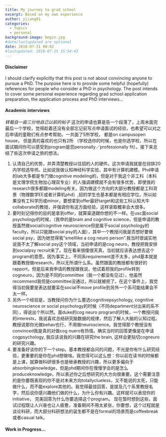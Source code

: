 ```yaml
---
title: My journey to grad school
excerpt: Based on my own experience
author: yjiang01
categories:
  - topics
  - personal
background-image: begin.jpg
#date/lastupdated are optional
date: 2018-07-31 00:02
#lastupdated: 2018-07-25 15:54:43
---
```


#### Disclaimer

I should clarify explicitly that this post is not about convincing anyone to pursue a PhD. The purpose here is to provide some helpful (hopefully) references for people who consider a PhD in psychology. The post intends to cover some personal experience regarding grad school application preparation, the application process and PhD interviews...

#### Academic interviews

*转载自一亩三分地自己以前的帖子*
这次的申请也算是告一个段落了，上周末面完最后一个学校，觉得趁着还没有全部忘记前写点申请面试的经验，也希望可以对之后申请的童鞋们有点参考帮助。一共面了5所学校， 都是on campusopen house， 但是真的喜欢的也只有2所 （学校选你的时候，也是你选学校，所以在面试期间你可以感受到program是否personally／professionally fit）。接下来总结了些这次申请之旅的想法。
1.    认清自己的优势，并弄清楚教授以往招的人的硬件。这次申请我就是在综排20内学校选导师。比如说我做认知神经科学实验，其中有计算机建模。Phd申请的lab大多都是专门做cognitive modeling的，但是对于我这个非工科（本科是文理学院生物加心理双专业）的人强调建模就不会有很多优势，即使我的research很多都跟modeling有关。因为做这个方向的大部分教授都是工科背景（物理数学EE或者计算机phd）,招的学生也基本都是有相应学位。所以如果没有工科学历或minor，要想拿到offer最好target和这些工科认知大牛collaborate的教授，并强调你有这方面经验，这样录取概率会大很多。
2.    要时刻记得你的目的是拿到offer，就算渠道跟你想的不一样。在usc面social psychology的时候，（我申的是brain and cognitive science，但是申请的教授虽然做social/cognitive neuroscience但是属于social psychology的faculty，所以只能跟social psy的人面），其中一个教授问我是否想好要做social psy，因为她觉得我“smelllike a cog neuro person”.我当时很诚实地说我不太了解social psy这个领域，当初申请的是cog neuro，教授把我安排到socialpsy recruit来了。现在看来很傻很天真，当初就应该表达想去这个program的意愿。因为事实上，不同系requirement差不太多，phd基本就是跟着教授做research，所以无所谓什么系。虽然跟面的教授都有很好的rapport，但是后来我申请的教授跟我说，他试着把我的profile转到cogneuro，因为是不同的committee（我一个都没有见过），他虽然recommend我但是committee没通过，所以就被拒了。在这个事件上，我觉得当初我要是表达就要呆在social不move profile到另外一个系可能结果会不太一样。
3.    另外一个经验是，当教授问你为什么要选cognitivepsychology, cognitive neuroscience or social psychology的时候（不同department分出来的系不同），得说出个所以然。面duke的cog neuro program的时候，一个教授问我的interests，我说喜欢总结研究脑数据的规律，然后了解人大脑的认知过程。教授说那你光做behav也行，不用做neuroscience。我觉得那个教授没有convinced我是真的对做cog nuero有热情。确实当时的回答更像是在申请cogpsychology, 我应该说我的兴趣在研究the brain, 这样会更贴切cogneuro的研究兴趣。
4.    要准备好谈你的下一个step。基本教授都会问的问题，不光是你有什么研究经验，更重要的是你在phd想做啥。我觉得可以这么想：你以前在读书的时候都是上课，就算做科研很多也是继承教授的兴趣，所以更多偏向于absorbingknowledge，但是phd期间你在慢慢学会的是怎么produceknowledge，所以表述你之后想研究的大方向很重要。这个需要注意的是你要既表现的你不是对未来方向totallyclueless，又不能说的太死，只能做什么，而不能explore其他的。我觉得最佳回答，是提及几个系里教授名字，然后说你感兴趣他们做的什么，为什么你有兴趣。这样就可以表现你的initiative， 完美回答为什么你要选择这个program。
现在暂时想到这些，面试过程既让人兴奋也让人疲惫，准备期间不用太紧张，你要想，这个过程就是谈论科研，而大部分科研想法的诞生都不是在formal的场景而是coffeebreak或者casual talk。

#### Work in Progress...
